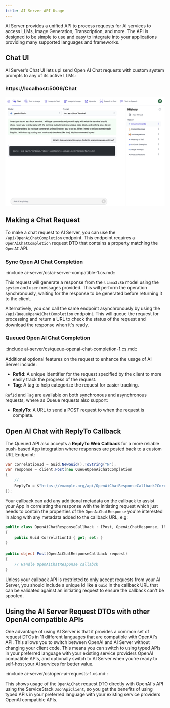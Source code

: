 ```yaml
---
title: AI Server API Usage
---
```


AI Server provides a unified API to process requests for AI services to access LLMs, Image Generation, Transcription, and more. The API is designed to be simple to use and easy to integrate into your applications providing many supported languages and frameworks.

## Chat UI

AI Server's Chat UI lets upi send Open AI Chat requests with custom system prompts to any of its active LLMs:

<div class="not-prose">
<h3 class="text-4xl text-center text-indigo-800 pb-3"><span class="text-gray-300">https://localhost:5006</span>/Chat
</h3>
</div>

![](/img/pages/ai-server/uis/Chat.webp)

## Making a Chat Request

To make a chat request to AI Server, you can use the `/api/OpenAiChatCompletion` endpoint. This endpoint requires a `OpenAiChatCompletion` request DTO that contains a property matching the `OpenAI` API.

### Sync Open AI Chat Completion

::include ai-server/cs/ai-server-compatible-1.cs.md::

This request will generate a response from the `llama3:8b` model using the `system` and `user` messages provided. This will perform the operation synchronously, waiting for the response to be generated before returning it to the client.

Alternatively, you can call the same endpoint asynchronously by using the `/api/QueueOpenAiChatCompletion` endpoint. This will queue the request for processing and return a URL to check the status of the request and download the response when it's ready.

### Queued Open AI Chat Completion

::include ai-server/cs/queue-openai-chat-completion-1.cs.md::

Additional optional features on the request to enhance the usage of AI Server include:

- **RefId**: A unique identifier for the request specified by the client to more easily track the progress of the request.
- **Tag**: A tag to help categorize the request for easier tracking.

`RefId` and `Tag` are available on both synchronous and asynchronous requests, where as Queue requests also support:

- **ReplyTo**: A URL to send a POST request to when the request is complete.


## Open AI Chat with ReplyTo Callback

The Queued API also accepts a **ReplyTo Web Callback** for a more reliable push-based App integration
where responses are posted back to a custom URL Endpoint:

```csharp
var correlationId = Guid.NewGuid().ToString("N");
var response = client.Post(new QueueOpenAiChatCompletion
{
    //...
    ReplyTo = $"https://example.org/api/OpenAiChatResponseCallback?CorrelationId=${correlationId}"
});
```

Your callback can add any additional metadata on the callback to assist your App in correlating the response with 
the initiating request which just needs to contain the properties of the `OpenAiChatResponse` you're interested in
along with any metadata added to the callback URL, e.g:

```csharp
public class OpenAiChatResponseCallback : IPost, OpenAiChatResponse, IReturnVoid
{
    public Guid CorrelationId { get; set; }
}

public object Post(OpenAiChatResponseCallback request)
{
    // Handle OpenAiChatResponse callabck
}
```

Unless your callback API is restricted to only accept requests from your AI Server, you should include a 
unique Id like a `Guid` in the callback URL that can be validated against an initiating request to ensure 
the callback can't be spoofed.

## Using the AI Server Request DTOs with other OpenAI compatible APIs

One advantage of using AI Server is that it provides a common set of request DTOs in 11 different languages that are compatible with OpenAI's API. This allows you to switch between OpenAI and AI Server without changing your client code.
This means you can switch to using typed APIs in your preferred language with your existing service providers OpenAI compatible APIs, and optionally switch to AI Server when you're ready to self-host your AI services for better value.

::include ai-server/cs/open-ai-requests-1.cs.md::

This shows usage of the `OpenAiChat` request DTO directly with OpenAI's API using the ServiceStack `JsonApiClient`, so you get the benefits of using typed APIs in your preferred language with your existing service providers OpenAI compatible APIs.

